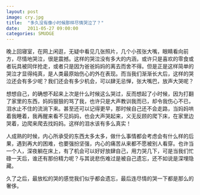 ```yaml
---
layout: post
image: cry.jpg
title:  "多久没有像小时候那样尽情哭泣了？"
date:   2011-05-27 09:00:00
categories: SMUDGE
---
```



晚上回寝室，在网上闲逛，无疑中看见几张照片，几个小孩张大嘴，眼睛看向前方，尽情地哭泣，很是震撼。这样的哭泣没有多大的内涵，或许只是喜欢的零食或者玩具被同伴抢走，或者只是因为爸爸妈妈的离去而舍不得。但是正是这样简单的哭泣才显得纯真，是人类最原始伤心的外在表现。而当我们渐渐长大后，这样的哭泣还会有多少呢？我们还会有多少机会，可以肆无忌惮，张大嘴巴，放声大哭呢？



想想自己，的确想不起来上次是什么时候这么哭过，反而想起了小时候，因为打翻了家里的东西，妈妈狠狠的骂了我，也许只是大声教训我而已，却令我伤心不已，泪水止不住的流淌下来。甚至还可以记得更早，那时候自己还不会走路，当妈妈哄着我睡着，我再醒来看不见妈妈，也会大声哭起来，义无反顾的爬下床，在家里边哭着，边爬来爬去找妈妈。这样的泪水该有多么真实！



人成熟的时候，内心所承受的东西太多太多，做什么事情都会考虑会有什么样的后果，遇到再大的困难，也要强扮坚强，内心的痛苦从来都不愿被别人看穿。也许当一个人，深夜躺在床上，有了机会可以好好放肆自己，用力哭几下，可是当我们忙碌一天后，谁还有那份精力呢？与其说悲伤难过是被自己遗忘，还不如说是深埋隐藏。



久了之后，最放松的哭的感觉我们似乎都会遗忘，最后连尽情的哭一下都是那么的奢侈。